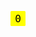 <img align="center" src="data:image/svg+xml;utf8,<svg style='background:white;padding:0;margin:0;' width='1.5rem' height='1.5rem' xmlns='http://www.w3.org/2000/svg'><foreignObject width='100%' height='100%'><div xmlns='http://www.w3.org/1999/xhtml'><style>.container {font-family: avenir, monospace;display: flex;align-items: center;justify-content: center;border-radius: 0.1rem;color: black;background: yellow;width: 1rem;height: 1rem;padding: 0.25rem;}</style><div class='container'><p>
0</p></div></div></foreignObject></svg>"/>
